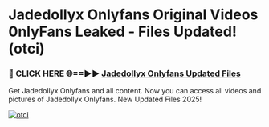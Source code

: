 # Jadedollyx Onlyfans Original Videos 0nlyFans Leaked - Files Updated! (otci)

<h3>🔴 CLICK HERE 🌐==►► <a href="https://tinyurl.com/ehrbuxhb" rel="nofollow">Jadedollyx Onlyfans Updated Files</a></h3>

Get Jadedollyx Onlyfans and all content. Now you can access all videos and pictures of Jadedollyx Onlyfans. New Updated Files 2025!

[![otci](https://i.imgur.com/lVYEuWS.gif)](https://tinyurl.com/ehrbuxhb)

